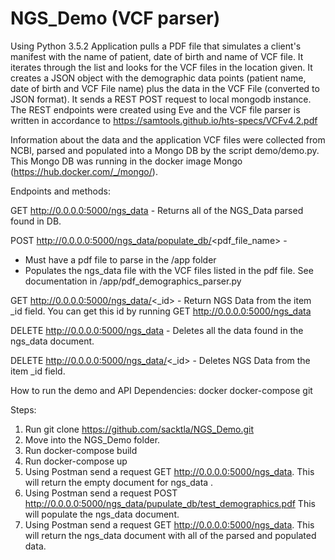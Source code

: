 # NGS_Demo (VCF parser)
Using Python 3.5.2
Application pulls a PDF file that simulates a client's manifest with the name of patient, date of birth and name of VCF file.
It iterates through the list and looks for the VCF files in the location given. It creates a JSON object with the demographic data points (patient name, date of birth and VCF File name) plus the data in the VCF File (converted to JSON format).
It sends a REST POST request to local mongodb instance.
The REST endpoints were created using Eve and the VCF file parser is written in accordance to
https://samtools.github.io/hts-specs/VCFv4.2.pdf

Information about the data and the application
VCF files were collected from NCBI, parsed and populated into a Mongo DB by the script
demo/demo.py. This Mongo DB was running in the docker image Mongo (https://hub.docker.com/_/mongo/).

Endpoints and methods:

GET http://0.0.0.0:5000/ngs_data - Returns all of the NGS_Data parsed found in DB.

POST http://0.0.0.0:5000/ngs_data/populate_db/<pdf_file_name> -
  - Must have a pdf file to parse in the /app folder
  - Populates the ngs_data file with the VCF files listed in the pdf file. See
    documentation in /app/pdf_demographics_parser.py
    
GET http://0.0.0.0:5000/ngs_data/<_id> - Return NGS Data from the item _id field. You can get this id
                                         by running GET http://0.0.0.0:5000/ngs_data
                                         
DELETE http://0.0.0.0:5000/ngs_data - Deletes all the data found in the ngs_data document.

DELETE http://0.0.0.0:5000/ngs_data/<_id> - Deletes NGS Data from the item _id field.

How to run the demo and API
Dependencies:
docker
docker-compose
git

Steps:
1) Run git clone https://github.com/sacktla/NGS_Demo.git
2) Move into the NGS_Demo folder.
3) Run docker-compose build
4) Run docker-compose up
5) Using Postman send a request GET http://0.0.0.0:5000/ngs_data.
   This will return the empty document for ngs_data .
6) Using Postman send a request POST http://0.0.0.0:5000/ngs_data/pupulate_db/test_demographics.pdf
   This will populate the ngs_data document.
7) Using Postman send a request GET http://0.0.0.0:5000/ngs_data. This will
   return the ngs_data document with all of the parsed and populated data.
